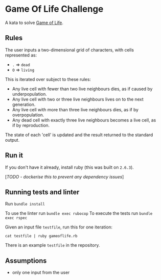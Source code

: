 # Game Of Life Challenge

A kata to solve [Game of Life](https://en.wikipedia.org/wiki/Conway%27s_Game_of_Life).

## Rules

The user inputs a two-dimensional grid of characters, with cells represented as:
- `.` => `dead`
- `O` => `living`

This is iterated over subject to these rules:
- Any live cell with fewer than two live neighbours dies, as if caused by underpopulation.
- Any live cell with two or three live neighbours lives on to the next generation.
- Any live cell with more than three live neighbours dies, as if by overpopulation.
- Any dead cell with exactly three live neighbours becomes a live cell, as if by reproduction.

The state of each 'cell' is updated and the result returned to the standard output.

## Run it

If you don't have it already, install ruby (this was built on `2.6.3`).

[_TODO - dockerise this to prevent any dependency issues_]

## Running tests and linter

Run `bundle install`

To use the linter run `bundle exec rubocop`
To execute the tests run `bundle exec rspec`

Given an input file `testfile`, run this for one iteration:

`cat testfile | ruby gameoflife.rb`

There is an example `testfile` in the repository.

## Assumptions
- only one input from the user